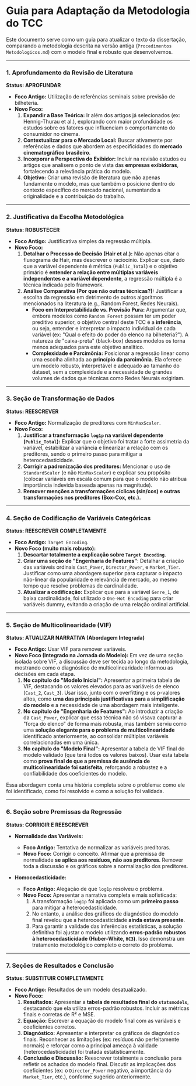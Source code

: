 # Guia para Adaptação da Metodologia do TCC

Este documento serve como um guia para atualizar o texto da dissertação, comparando a metodologia descrita na versão antiga (`Procedimentos Metodologicos.md`) com o modelo final e robusto que desenvolvemos.

---

### **1. Aprofundamento da Revisão de Literatura**

**Status: APROFUNDAR**

*   **Foco Antigo:** Utilização de referências seminais sobre previsão de bilheteria.
*   **Novo Foco:**
    1.  **Expandir a Base Teórica:** Ir além dos artigos já selecionados (ex: Hennig-Thurau et al.), explorando com maior profundidade os estudos sobre os fatores que influenciam o comportamento do consumidor no cinema.
    2.  **Contextualizar para o Mercado Local:** Buscar ativamente por referências e dados que abordem as especificidades do **mercado cinematográfico brasileiro**.
    3.  **Incorporar a Perspectiva do Exibidor:** Incluir na revisão estudos ou artigos que analisem o ponto de vista das **empresas exibidoras**, fortalecendo a relevância prática do modelo.
    4.  **Objetivo:** Criar uma revisão de literatura que não apenas fundamente o modelo, mas que também o posicione dentro do contexto específico do mercado nacional, aumentando a originalidade e a contribuição do trabalho.

---

### **2. Justificativa da Escolha Metodológica**

**Status: ROBUSTECER**

*   **Foco Antigo:** Justificativa simples da regressão múltipla.
*   **Novo Foco:**
    1.  **Detalhar o Processo de Decisão (Hair et al.):** Não apenas citar o fluxograma de Hair, mas descrever o raciocínio. Explicar que, dado que a variável dependente é métrica (`Public_Total`) e o objetivo primário é **entender a relação entre múltiplas variáveis independentes e a variável dependente**, a regressão múltipla é a técnica indicada pelo framework.
    2.  **Análise Comparativa (Por que não outras técnicas?):** Justificar a escolha da regressão em detrimento de outros algoritmos mencionados na literatura (e.g., Random Forest, Redes Neurais).
        *   **Foco em Interpretabilidade vs. Previsão Pura:** Argumentar que, embora modelos como `Random Forest` possam ter um poder preditivo superior, o objetivo central deste TCC é a **inferência**, ou seja, entender e interpretar o impacto individual de cada variável (ex: "Qual o efeito do poder do elenco na bilheteria?"). A natureza de "caixa-preta" (black-box) desses modelos os torna menos adequados para este objetivo analítico.
        *   **Complexidade e Parcimônia:** Posicionar a regressão linear como uma escolha alinhada ao **princípio da parcimônia**. Ela oferece um modelo robusto, interpretável e adequado ao tamanho do dataset, sem a complexidade e a necessidade de grandes volumes de dados que técnicas como Redes Neurais exigiriam.

---

### **3. Seção de Transformação de Dados**

**Status: REESCREVER**

*   **Foco Antigo:** Normalização de preditores com `MinMaxScaler`.
*   **Novo Foco:**
    1.  **Justificar a transformação `log1p` na variável dependente (`Public_Total`):** Explicar que o objetivo foi tratar a forte assimetria da variável, estabilizar a variância e linearizar a relação com os preditores, sendo o primeiro passo para mitigar a heterocedasticidade.
    2.  **Corrigir a padronização dos preditores:** Mencionar o uso de `StandardScaler` (e não `MinMaxScaler`) e explicar seu propósito (colocar variáveis em escala comum para que o modelo não atribua importância indevida baseada apenas na magnitude).
    3.  **Remover menções a transformações cíclicas (sin/cos) e outras transformações nos preditores (Box-Cox, etc.).**

---

### **4. Seção de Codificação de Variáveis Categóricas**

**Status: REESCREVER COMPLETAMENTE**

*   **Foco Antigo:** `Target Encoding`.
*   **Novo Foco (muito mais robusto):**
    1.  **Descartar totalmente a explicação sobre `Target Encoding`**.
    2.  **Criar uma seção de "Engenharia de Features"**: Detalhar a criação das variáveis ordinais `Cast_Power`, `Director_Power`, e `Market_Tier`. Justificar como uma abordagem superior para capturar o impacto não-linear da popularidade e relevância de mercado, ao mesmo tempo que resolve problemas de cardinalidade.
    3.  **Atualizar a codificação:** Explicar que para a variável `Genre_1`, de baixa cardinalidade, foi utilizado o `One-Hot Encoding` para criar variáveis dummy, evitando a criação de uma relação ordinal artificial.

---

### **5. Seção de Multicolinearidade (VIF)**

**Status: ATUALIZAR NARRATIVA (Abordagem Integrada)**

*   **Foco Antigo:** Usar VIF para remover variáveis.
*   **Novo Foco (Integrado na Jornada do Modelo):** Em vez de uma seção isolada sobre VIF, a discussão deve ser tecida ao longo da metodologia, mostrando como o diagnóstico de multicolinearidade informou as decisões em cada etapa.
    1.  **No capítulo do "Modelo Inicial":** Apresentar a primeira tabela de VIF, destacando os valores elevados para as variáveis de elenco (`Cast_2`, `Cast_3`). Usar isso, junto com o overfitting e os p-valores altos, como **uma das principais justificativas para a simplificação do modelo** e a necessidade de uma abordagem mais inteligente.
    2.  **No capítulo de "Engenharia de Features":** Ao introduzir a criação da `Cast_Power`, explicar que essa técnica não só visava capturar a "força do elenco" de forma mais robusta, mas também serviu como uma **solução elegante para o problema de multicolinearidade** identificado anteriormente, ao consolidar múltiplas variáveis correlacionadas em uma única.
    3.  **No capítulo do "Modelo Final":** Apresentar a tabela de VIF final do modelo validado (que terá todos os valores baixos). Usar esta tabela como **prova final de que a premissa de ausência de multicolinearidade foi satisfeita**, reforçando a robustez e a confiabilidade dos coeficientes do modelo.

Essa abordagem conta uma história completa sobre o problema: como ele foi identificado, como foi resolvido e como a solução foi validada.

---

### **6. Seção sobre Premissas da Regressão**

**Status: CORRIGIR E REESCREVER**

*   **Normalidade das Variáveis:**
    *   **Foco Antigo:** Tentativa de normalizar as variáveis preditoras.
    *   **Novo Foco:** Corrigir o conceito. Afirmar que a premissa de normalidade **se aplica aos resíduos, não aos preditores**. Remover toda a discussão e os gráficos sobre a normalização dos preditores.

*   **Homocedasticidade:**
    *   **Foco Antigo:** Alegação de que `log1p` resolveu o problema.
    *   **Novo Foco:** Apresentar a narrativa completa e mais sofisticada:
        1.  A transformação `log1p` foi aplicada como um **primeiro passo** para mitigar a heterocedasticidade.
        2.  No entanto, a análise dos gráficos de diagnóstico do modelo final revelou que a heterocedasticidade **ainda estava presente**.
        3.  Para garantir a validade das inferências estatísticas, a solução definitiva foi ajustar o modelo utilizando **erros-padrão robustos à heterocedasticidade (Huber-White, `HC3`)**. Isso demonstra um tratamento metodológico completo e correto do problema.

---

### **7. Seções de Resultados e Conclusão**

**Status: SUBSTITUIR COMPLETAMENTE**

*   **Foco Antigo:** Resultados de um modelo desatualizado.
*   **Novo Foco:**
    1.  **Resultados:** Apresentar a **tabela de resultados final do `statsmodels`**, destacando que ela utiliza erros-padrão robustos. Incluir as métricas finais e corretas de R² e MSE.
    2.  **Equação:** Escrever a equação do modelo final com as variáveis e coeficientes corretos.
    3.  **Diagnóstico:** Apresentar e interpretar os gráficos de diagnóstico finais. Reconhecer as limitações (ex: resíduos não perfeitamente normais) e reforçar como a principal ameaça à validade (heterocedasticidade) foi tratada estatisticamente.
    4.  **Conclusão e Discussão:** Reescrever totalmente a conclusão para refletir os achados do modelo final. Discutir as implicações dos coeficientes (ex: o `Director_Power` negativo, a importância do `Market_Tier`, etc.), conforme sugerido anteriormente. 